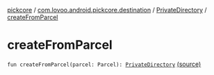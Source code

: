 [pickcore](../../index.md) / [com.lovoo.android.pickcore.destination](../index.md) / [PrivateDirectory](index.md) / [createFromParcel](./create-from-parcel.md)

# createFromParcel

`fun createFromParcel(parcel: Parcel): `[`PrivateDirectory`](index.md) [(source)](https://github.com/lovoo/android-pickpic/blob/master/pickcore/src/main/kotlin/com/lovoo/android/pickcore/destination/PrivateDirectory.kt#L47)